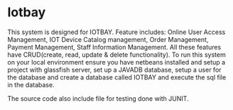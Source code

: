 # Iotbay

This system is designed for IOTBAY. Feature includes: Online User Access Management, IOT Device Catalog management, Order Management, Payment Management, Staff 
Information Management. All these features have CRUD(create, read, update & delete functionality). To run this system on your local environment ensure you have netbeans installed and setup a project with glassfish server, set up a JAVADB database, setup a user for the database and create a database called IOTBAY and execute the sql file in the database. 

The source code also include file for testing done with JUNIT.
